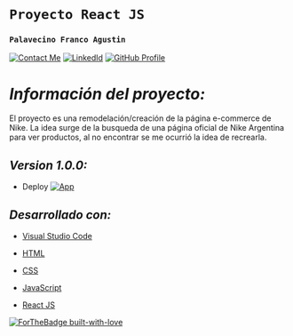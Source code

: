# **`Proyecto React JS`**
### **`Palavecino Franco Agustin`**
<!-- tu email -->
[![Contact Me](https://img.shields.io/badge/Email-informational?style=for-the-badge&logo=Mail.Ru&logoColor=fff&color=red)](mailto:francopalavecinoagus@gmail.com)<!-- tu linkedIn acá abajo -->
[![LinkedId](https://img.shields.io/badge/LinkedIn-informational?style=for-the-badge&logo=linkedin&logoColor=fff&color=blue)](https://www.linkedin.com/in/franco-palavecino-a9b567240/)<!-- Tu GitHub acá abajo --> 
[![GitHub Profile](https://img.shields.io/badge/GitHub-informational?style=for-the-badge&logo=GitHub&logoColor=fff&color=23272d)](https://github.com/palavecinofranco)

# *Información del proyecto:*

El proyecto es una remodelación/creación de la página e-commerce de Nike. La idea surge de la busqueda de una página oficial de Nike Argentina para ver productos, al no encontrar se me ocurrió la idea de recrearla.

## *Version 1.0.0:*

- Deploy [![App](https://img.shields.io/badge/App-informational?style=for-the-badge&logo=github&logoColor=fff&color=23272d)](https://react-nike-ecommerce.netlify.app/)

## *Desarrollado con:*

- [Visual Studio Code](https://code.visualstudio.com/)
- [HTML](https://developer.mozilla.org/es/docs/Web/HTML)
- [CSS](https://developer.mozilla.org/es/docs/Web/CSS)
- [JavaScript](https://developer.mozilla.org/es/docs/Web/JavaScript)
- [React JS](https://es.reactjs.org/)

  <!-- Hecho con amor -->
[![ForTheBadge built-with-love](http://ForTheBadge.com/images/badges/built-with-love.svg)](https://GitHub.com/palavecinofranco)